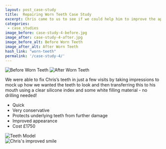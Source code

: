 ```yaml
---
layout: post_case-study
title:  Repairing Worn Teeth Case Study
excerpt: Chris came to us to see if we could help him to improve the appearance of his teeth for his upcoming wedding, he had suffered previously from toothwear due to a high intake of fizzy drinks.
categories:
 - case_studies
image_before: case-study-4-before.jpg
image_after: case-study-4-after.jpg
image_before_alt: Before Worn Teeth
image_after_alt: After Worn Teeth
hash_link: "worn-teeth"
permalink: '/case-study-4/'
---
```

<div class="u-center-table u-mb-large-1-5">
  <img src="{{site.baseurl}}/assets/images/case-study-4-before.jpg" alt="Before Worn Teeth">
  <img src="{{site.baseurl}}/assets/images/case-study-4-after.jpg" alt="After Worn Teeth">
</div>

We were able to fix Chris’s teeth in just a few visits by taking impressions to mock up how we wanted the teeth to look and then transferring this to his mouth using a clear silicone index and some white filling material - no drilling needed!

* Quick
* Very conservative
* Protects underlying teeth from further damage
* Improved appearance
* Cost £1750

<div class="row">
  <div class="six columns u-mb-large-1-5">
    <img src="{{site.baseurl}}/assets/images/case-study-4-model.jpg" alt="Teeth Model">
  </div>
  <div class="six columns">
    <img src="{{site.baseurl}}/assets/images/case-study-4-smile.jpg" alt="Chris's improved smile">
  </div>
</div>
